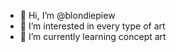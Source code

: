 - 👋 Hi, I’m @blondiepiew
- 👀 I’m interested in every type of art
- 🌱 I’m currently learning concept art


